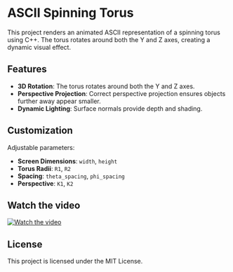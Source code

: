 # ASCII Spinning Torus

This project renders an animated ASCII representation of a spinning torus using C++. The torus rotates around both the Y and Z axes, creating a dynamic visual effect.

## Features

- **3D Rotation**: The torus rotates around both the Y and Z axes.
- **Perspective Projection**: Correct perspective projection ensures objects further away appear smaller.
- **Dynamic Lighting**: Surface normals provide depth and shading.

## Customization

Adjustable parameters:
- **Screen Dimensions**: `width`, `height`
- **Torus Radii**: `R1`, `R2`
- **Spacing**: `theta_spacing`, `phi_spacing`
- **Perspective**: `K1`, `K2`


## Watch the video
[![Watch the video](https://img.youtube.com/vi/qIkoUbvpyqM/maxresdefault.jpg)](https://youtu.be/qIkoUbvpyqM)


## License

This project is licensed under the MIT License.
